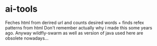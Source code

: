 # ai-tools

Feches html from derired url and counts desired words + finds refex patterns from html
Don't remember actually why i made this some years ago. Anyway wildfly-swarm as well as version of java used here are obsolete nowadays...
